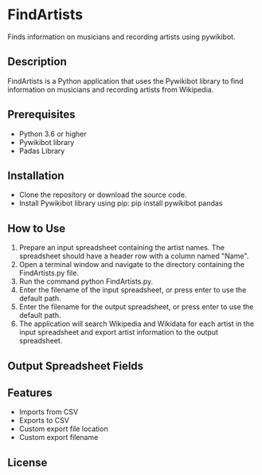 # FindArtists
Finds information on musicians and recording artists using pywikibot.

## Description

FindArtists is a Python application that uses the Pywikibot library to find information on musicians and recording artists from Wikipedia.

## Prerequisites
+ Python 3.6 or higher
+ Pywikibot library
+ Padas Library

## Installation
+ Clone the repository or download the source code.
+ Install Pywikibot library using pip: pip install pywikibot pandas

## How to Use
1. Prepare an input spreadsheet containing the artist names. The spreadsheet should have a header row with a column named "Name".
2. Open a terminal window and navigate to the directory containing the FindArtists.py file.
3. Run the command python FindArtists.py.
4. Enter the filename of the input spreadsheet, or press enter to use the default path.
5. Enter the filename for the output spreadsheet, or press enter to use the default path.
6. The application will search Wikipedia and Wikidata for each artist in the input spreadsheet and export artist information to the output spreadsheet.

## Output Spreadsheet Fields

## Features
+ Imports from CSV
+ Exports to CSV
+ Custom export file location
+ Custom export filename

## License
